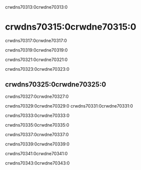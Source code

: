 crwdns70313:0crwdne70313:0
# crwdns70315:0crwdne70315:0

crwdns70317:0crwdne70317:0

crwdns70319:0crwdne70319:0

crwdns70321:0crwdne70321:0

crwdns70323:0crwdne70323:0
## crwdns70325:0crwdne70325:0

crwdns70327:0crwdne70327:0

crwdns70329:0crwdne70329:0 crwdns70331:0crwdne70331:0

crwdns70333:0crwdne70333:0

crwdns70335:0crwdne70335:0

crwdns70337:0crwdne70337:0

crwdns70339:0crwdne70339:0

crwdns70341:0crwdne70341:0

crwdns70343:0crwdne70343:0
